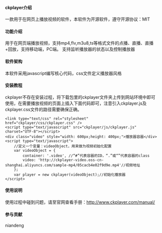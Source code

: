 #### ckplayer介绍
一款用于在网页上播放视频的软件，本软件为开源软件，遵守开源协议：MIT

#### 功能介绍
用于在网页端播放视频，支持mp4,flv,m3u8,ts等格式文件的点播、直播、直播+回放，支持移动端，PC端。
支持监听播放器的状态以及控制播放器

#### 软件架构
本软件采用javascript编写核心代码，css文件定义播放器风格

#### 安装教程
ckplayer不存在安装过程，将下载包里的ckplayer文件夹上传到网站环境中即可使用，在需要播放视频的页面上插入下面代码即可，注意引入ckplayer.js及ckplayer.css文件的路径需要确保正确。

```
<link type="text/css" rel="stylesheet" href="ckplayer/css/ckplayer.css" />
<script type="text/javascript" src="ckplayer/js/ckplayer.js" charset="UTF-8"></script>
<div class="video" style="width: 600px;height: 400px;">播放器容器</div>
<script type="text/javascript">
    //定义一个变量：videoObject，用来做为视频初始化配置
    var videoObject = {
        container: '.video', //“#”代表容器的ID，“.”或“”代表容器的class
        video: 'http://ckplayer-video.oss-cn-shanghai.aliyuncs.com/sample-mp4/05cacb4e02f9d9e.mp4'//视频地址
    };
    var player = new ckplayer(videoObject);//初始化播放器
</script>
```


#### 使用说明
使用过程中碰到问题，请至官网查看手册：http://www.ckplayer.com/manual/

#### 参与贡献
niandeng

